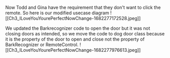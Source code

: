 Now Todd and Gina have the requirement that they don't want to click the remote. So here is our modified usecase diagram
![[Ch3_ILoveYouYourePerfectNowChange-1682277172528.jpeg]]

We updated the Barkrecognizer code to open the door but it was not closing doors as intended, so we move the code to dog door class because it is the property of the door to open and close not the property of BarkRecognizer or RemoteControl.
![[Ch3_ILoveYouYourePerfectNowChange-1682277976613.jpeg]]

